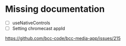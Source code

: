 # Missing documentation

- [ ] useNativeControls
- [ ] Setting chromecast appId

https://github.com/bcc-code/bcc-media-app/issues/215

